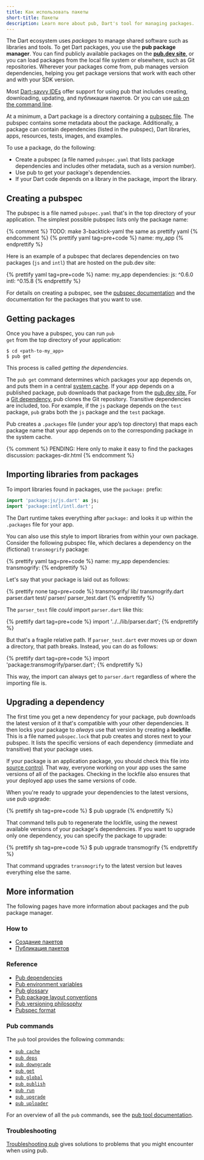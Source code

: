 ```yaml
---
title: Как использовать пакеты
short-title: Пакеты
description: Learn more about pub, Dart's tool for managing packages.
---
```


The Dart ecosystem uses _packages_ to manage shared software
such as libraries and tools.
To get Dart packages, you use the **pub package manager**.
You can find publicly available packages on the [**pub.dev site**,]({{site.pub}})
or you can load packages from the local file system or elsewhere,
such as Git repositories.
Wherever your packages come from, pub manages version dependencies,
helping you get package versions that work with each other and
with your SDK version.

Most [Dart-savvy IDEs][] offer support for using pub that
includes creating, downloading, updating, and публикация пакетов.
Or you can use [`pub` on the command line](/tools/pub/cmd).

At a minimum,
a Dart package is a directory containing a [pubspec file](/tools/pub/pubspec).
The pubspec contains some metadata about the package. Additionally,
a package can contain dependencies (listed in the pubspec),
Dart libraries, apps, resources, tests, images, and examples.

To use a package, do the following:

* Create a pubspec (a file named `pubspec.yaml` that lists package dependencies and includes
  other metadata, such as a version number).
* Use pub to get your package's dependencies.
* If your Dart code depends on a library in the package, import the library.

## Creating a pubspec

The pubspec is a file named <code class="literal">pubspec.yaml</code>
that's in the top directory of your application.
The simplest possible pubspec lists only the package name:

{% comment %} TODO: make 3-backtick-yaml the same as prettify yaml {% endcomment %}
{% prettify yaml tag=pre+code %}
name: my_app
{% endprettify %}

Here is an example of a pubspec that declares dependencies on
two packages (`js` and `intl`) that are hosted on the pub.dev site:

{% prettify yaml tag=pre+code %}
name: my_app
dependencies:
  js: ^0.6.0
  intl: ^0.15.8
{% endprettify %}

For details on creating a pubspec,
see the [pubspec documentation](/tools/pub/pubspec)
and the documentation for the packages that you want to use.

## Getting packages

Once you have a pubspec, you can run <code class="literal">pub
get</code> from the top directory of your application:

```terminal
$ cd <path-to-my_app>
$ pub get
```

This process is called _getting the dependencies_.

The `pub get` command determines which packages your app depends on,
and puts them in a central [system cache](/tools/pub/glossary#system-cache).
If your app depends on a published package, pub downloads that package from the
[pub.dev site.]({{site.pub}})
For a [Git dependency](/tools/pub/dependencies#git-packages),
pub clones the Git repository.
Transitive dependencies are included, too.
For example, if the `js` package depends on the `test` package, `pub`
grabs both the `js` package and the `test` package.

Pub creates a
`.packages` file (under your app’s top directory)
that maps each package name
that your app depends on to the corresponding package in the system cache.

{% comment %}
PENDING: Here only to make it easy to find the packages discussion:
packages-dir.html
{% endcomment %}

## Importing libraries from packages

To import libraries found in packages, use the
<code class="literal">package:</code> prefix:

```dart
import 'package:js/js.dart' as js;
import 'package:intl/intl.dart';
```

The Dart runtime takes everything after `package:`
and looks it up within the `.packages` file for
your app.

You can also use this style to import libraries from within your own package.
Consider the following pubspec file, which declares a dependency on
the (fictional) `transmogrify` package:

{% prettify yaml tag=pre+code %}
name: my_app
dependencies:
  transmogrify:
{% endprettify %}

Let's say that your package is laid out as follows:

{% prettify none tag=pre+code %}
transmogrify/
  lib/
    transmogrify.dart
    parser.dart
  test/
    parser/
      parser_test.dart
{% endprettify %}

The `parser_test` file *could* import `parser.dart` like this:

{% prettify dart tag=pre+code %}
import '../../lib/parser.dart';
{% endprettify %}

But that's a fragile relative path. If `parser_test.dart` ever moves
up or down a directory, that path breaks.
Instead, you can do as follows:

{% prettify dart tag=pre+code %}
import 'package:transmogrify/parser.dart';
{% endprettify %}

This way, the import can always get to `parser.dart` regardless of where the
importing file is.

## Upgrading a dependency

The first time you get a new dependency for your package,
pub downloads the latest version of it that's compatible with
your other dependencies.
It then locks your package to *always* use that version by
creating a **lockfile**.
This is a file named `pubspec.lock` that pub creates and stores next to your
pubspec. It lists the specific versions of each dependency (immediate and
transitive) that your package uses.

If your package is an application package,
you should check this file into
[source control](/guides/libraries/private-files).
That way, everyone working on your app uses the same versions
of all of the packages.
Checking in the lockfile also ensures that your deployed app
uses the same versions of code.

When you're ready to upgrade your dependencies to the latest versions,
use pub upgrade:

{% prettify sh tag=pre+code %}
$ pub upgrade
{% endprettify %}

That command tells pub to regenerate the lockfile, using the newest
available versions of your package's dependencies.
If you want to upgrade only one dependency,
you can specify the package to upgrade:

{% prettify sh tag=pre+code %}
$ pub upgrade transmogrify
{% endprettify %}

That command upgrades `transmogrify` to the latest version
but leaves everything else the same.

## More information

The following pages have more information about packages and
the pub package manager.


### How to

* [Создание пакетов](/guides/libraries/create-library-packages)
* [Публикация пакетов](/tools/pub/publishing)

### Reference

* [Pub dependencies](/tools/pub/dependencies)
* [Pub environment variables](/tools/pub/environment-variables)
* [Pub glossary](/tools/pub/glossary)
* [Pub package layout conventions](/tools/pub/package-layout)
* [Pub versioning philosophy](/tools/pub/versioning)
* [Pubspec format](/tools/pub/pubspec)

### Pub commands

The `pub` tool provides the following commands:

* [`pub cache`](/tools/pub/cmd/pub-cache)
* [`pub deps`](/tools/pub/cmd/pub-deps)
* [`pub downgrade`](/tools/pub/cmd/pub-downgrade)
* [`pub get`](/tools/pub/cmd/pub-get)
* [`pub global`](/tools/pub/cmd/pub-global)
* [`pub publish`](/tools/pub/cmd/pub-lish)
* [`pub run`](/tools/pub/cmd/pub-run)
* [`pub upgrade`](/tools/pub/cmd/pub-upgrade)
* [`pub uploader`](/tools/pub/cmd/pub-uploader)

For an overview of all the `pub` commands,
see the [pub tool documentation](/tools/pub/cmd).

### Troubleshooting

[Troubleshooting pub](/tools/pub/troubleshoot) gives solutions to problems that
you might encounter when using pub.

[Dart-savvy IDEs]: /tools#ides-and-editors
